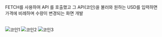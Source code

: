 FETCH를 사용하여 API 를 호출했고 그 API(코인)을 불러와 원하는 USD를 입력하면 가격에 비례하며 수량이 변경되는 화면 개발<br><br><br> 
![코인1](https://user-images.githubusercontent.com/86703459/180727400-6667e0c9-18f1-44c6-9ee8-89cf7b96f310.PNG)
![코인2](https://user-images.githubusercontent.com/86703459/180727409-0ebf84af-b5fc-468b-b98e-87b1eb481425.PNG)
![코인3](https://user-images.githubusercontent.com/86703459/180727730-6286187d-d6f0-4e7c-9a65-f780b838dc10.png)

